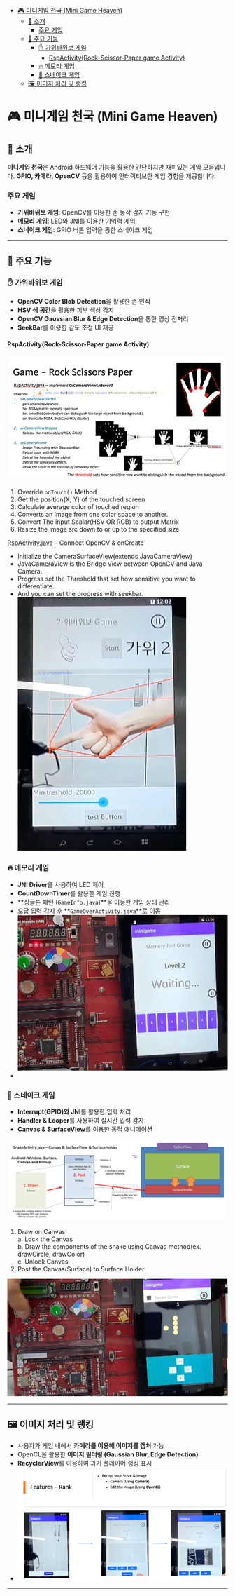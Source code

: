 <!-- TOC -->
* [🎮 미니게임 천국 (Mini Game Heaven)](#-미니게임-천국-mini-game-heaven)
  * [📌 소개](#-소개)
    * [주요 게임](#주요-게임)
  * [🚀 주요 기능](#-주요-기능)
    * [✋ 가위바위보 게임](#-가위바위보-게임)
      * [RspActivity(Rock-Scissor-Paper game Activity)](#rspactivityrock-scissor-paper-game-activity)
    * [🔥 메모리 게임](#-메모리-게임)
    * [🐍 스네이크 게임](#-스네이크-게임)
  * [🖼️ 이미지 처리 및 랭킹](#-이미지-처리-및-랭킹)
<!-- TOC -->

# 🎮 미니게임 천국 (Mini Game Heaven)

## 📌 소개

**미니게임 천국**은 Android 하드웨어 기능을 활용한 간단하지만 재미있는 게임 모음입니다.
**GPIO, 카메라, OpenCV** 등을 활용하여 인터랙티브한 게임 경험을 제공합니다.

### 주요 게임

- **가위바위보 게임**: OpenCV를 이용한 손 동작 감지 기능 구현
- **메모리 게임**: LED와 JNI를 이용한 기억력 게임
- **스네이크 게임**: GPIO 버튼 입력을 통한 스네이크 게임

---

## 🚀 주요 기능

### ✋ 가위바위보 게임

- **OpenCV Color Blob Detection**을 활용한 손 인식
- **HSV 색 공간**을 활용한 피부 색상 감지
- **OpenCV Gaussian Blur & Edge Detection**을 통한 영상 전처리
- **SeekBar**를 이용한 감도 조정 UI 제공

#### RspActivity(Rock-Scissor-Paper game Activity)

![img.png](Rock-Scissor-Paper-game-Activity.png)

1. Override `onTouch()` Method
2. Get the position(X, Y) of the touched screen
3. Calculate average color of touched region
4. Converts an image from one color space to another.
5. Convert The input Scalar(HSV OR RGB) to output Matrix
6. Resize the image src down to or up to the specified size

[RspActivity.java](app/src/main/java/com/example/minigame/RspActivity.java) – Connect OpenCV &
onCreate

* Initialize the CameraSurfaceView(extends JavaCameraView)
* JavaCameraView is the Bridge View between OpenCV and Java Camera.
* Progress set the Threshold that set how sensitive you want to differentiate.
* And you can set the progress with seekbar.
  ![img.png](rock-scissor-papger-game-hand-detection.png)

### 🔥 메모리 게임

- **JNI Driver**를 사용하여 LED 제어
- **CountDownTimer**를 활용한 게임 진행
- **싱글톤 패턴 (`GameInfo.java`)**을 이용한 게임 상태 관리
- 오답 입력 감지 후 **`GameOverActivity.java`**로 이동
  ![img_1.png](memory-test-game-image.png)
-

### 🐍 스네이크 게임

- **Interrupt(GPIO)와 JNI**를 활용한 입력 처리
- **Handler & Looper**를 사용하여 실시간 입력 감지
- **Canvas & SurfaceView**를 이용한 동적 애니메이션

![img_1.png](snake-game-activity-structure.png)

1. Draw on Canvas  
   a. Lock the Canvas  
   b. Draw the components of the snake using Canvas method(ex. drawCircle, drawColor)  
   c. Unlock Canvas  
2. Post the Canvas(Surface) to Surface Holder

![img_1.png](snake-game-play-image.png)

---

## 🖼️ 이미지 처리 및 랭킹

- 사용자가 게임 내에서 **카메라를 이용해 이미지를 캡처** 가능
- OpenCL을 활용한 **이미지 필터링 (Gaussian Blur, Edge Detection)**
- **RecyclerView**를 이용하여 과거 플레이어 랭킹 표시
- ![img.png](feature-record-rank.png)

---


